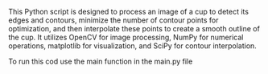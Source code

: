 This Python script is designed to process an image of a cup to detect its edges and contours, 
minimize the number of contour points for optimization, and then interpolate these points to create a smooth outline of the cup.
It utilizes OpenCV for image processing, NumPy for numerical operations, matplotlib for visualization, and SciPy for contour interpolation.

To run this cod use the main function in the main.py file
